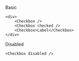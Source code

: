Basic
```
<div>
	<Checkbox />
	<Checkbox checked />
	<Checkbox>Label</Checkbox>
</div>
```

Disabled
```
<Checkbox disabled />
```